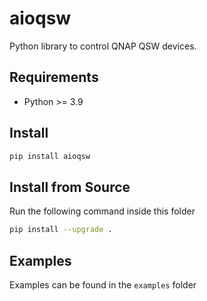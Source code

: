 # aioqsw
Python library to control QNAP QSW devices.

## Requirements
- Python >= 3.9

## Install
```bash
pip install aioqsw
```

## Install from Source
Run the following command inside this folder
```bash
pip install --upgrade .
```

## Examples
Examples can be found in the `examples` folder
